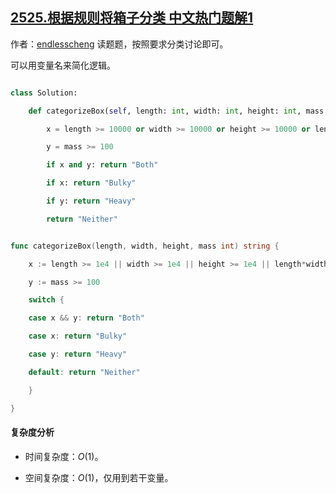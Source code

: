 ## [2525.根据规则将箱子分类 中文热门题解1](https://leetcode.cn/problems/categorize-box-according-to-criteria/solutions/100000/fen-lei-tao-lun-by-endlesscheng-aerr)

作者：[endlesscheng](https://leetcode.cn/u/endlesscheng)
读题题，按照要求分类讨论即可。

可以用变量名来简化逻辑。

```py [sol1-Python3]
class Solution:
    def categorizeBox(self, length: int, width: int, height: int, mass: int) -> str:
        x = length >= 10000 or width >= 10000 or height >= 10000 or length * width * height >= 10 ** 9
        y = mass >= 100
        if x and y: return "Both"
        if x: return "Bulky"
        if y: return "Heavy"
        return "Neither"
```

```go [sol1-Go]
func categorizeBox(length, width, height, mass int) string {
	x := length >= 1e4 || width >= 1e4 || height >= 1e4 || length*width*height >= 1e9
	y := mass >= 100
	switch {
	case x && y: return "Both"
	case x: return "Bulky"
	case y: return "Heavy"
	default: return "Neither"
	}
}
```

#### 复杂度分析

- 时间复杂度：$O(1)$。
- 空间复杂度：$O(1)$，仅用到若干变量。
